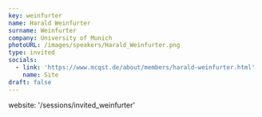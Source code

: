 ```yaml
---
key: weinfurter
name: Harald Weinfurter
surname: Weinfurter
company: University of Munich
photoURL: /images/speakers/Harald_Weinfurter.png
type: invited
socials:
  - link: 'https://www.mcqst.de/about/members/harald-weinfurter.html'
    name: Site
draft: false
---
```

website: '/sessions/invited_weinfurter'
